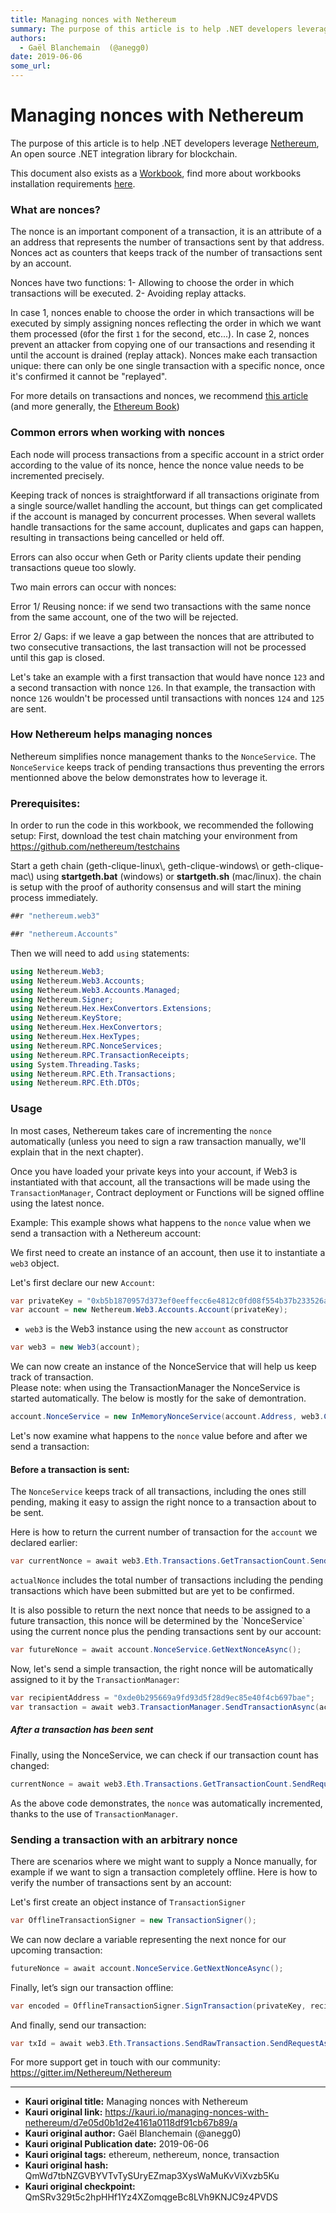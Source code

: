 ```yaml
---
title: Managing nonces with Nethereum
summary: The purpose of this article is to help .NET developers leverage Nethereum, An open source .NET integration library for blockchain. This document also exists as a Workbook, find more about workbooks installation requirements here. What are nonces? The nonce is an important component of a transaction, it is an attribute of a an address that represents the number of transactions sent by that address. Nonces act as counters that keeps track of the number of transactions sent by an account. Nonces ha
authors:
  - Gaël Blanchemain  (@anegg0)
date: 2019-06-06
some_url: 
---
```


# Managing nonces with Nethereum


The purpose of this article is to help .NET developers leverage  [Nethereum](https://nethereum.com/), An open source .NET integration library for blockchain.

This document also exists as a [Workbook](https://github.com/Nethereum/Nethereum.Workbooks/blob/master/docs/nethereum-managing-nonces.workbook), find more about workbooks installation requirements  [here](https://docs.microsoft.com/en-us/xamarin/tools/workbooks/install).

### What are nonces?

The nonce is an important component of a transaction, it is an attribute of a an address that represents the number of transactions sent by that address. Nonces act as counters that keeps track of the number of transactions sent  by an account.

Nonces have two functions:
1- Allowing to choose the order in which transactions will be executed.
2- Avoiding replay attacks.

In case 1, nonces enable to choose the order in which transactions will be executed by simply assigning nonces reflecting the order in which we want them processed (`0`for the first `1` for the second, etc...).
In case 2, nonces prevent an attacker from copying one of our transactions and resending it until the account is drained (replay attack). Nonces make each transaction unique: there can only be one single transaction with a specific nonce, once it's confirmed it cannot be "replayed".

For more details on transactions and nonces, we recommend [this article](https://github.com/ethereumbook/ethereumbook/blob/develop/06transactions.asciidoc#the-transaction-nonce) (and more generally, the [Ethereum Book](https://github.com/ethereumbook/ethereumbook))

### Common errors when working with nonces

Each node will process transactions from a specific account in a strict order according to the value of its nonce, hence the nonce value needs to be incremented precisely.

Keeping track of nonces is straightforward if all transactions originate from a single source/wallet handling the account, but things can get complicated if the account is managed by concurrent processes.
When several wallets handle transactions for the same account, duplicates and gaps can happen, resulting in transactions being cancelled or held off.

Errors can also occur when Geth or Parity clients update their pending transactions queue too slowly.

Two main errors can occur with nonces:

Error 1/ Reusing nonce: if we send two transactions with the same nonce from the same account, one of the two will be rejected.

Error 2/ Gaps: if we leave a gap between the nonces that are attributed to two consecutive transactions, the last transaction will not be processed until this gap is closed.

Let's take an example with a first transaction that would have nonce `123` and a second transaction with nonce `126`. In that example, the transaction with nonce `126` wouldn't be processed until transactions with nonces `124` and `125` are sent.

### How Nethereum helps managing nonces

Nethereum simplifies nonce management thanks to the `NonceService`.
The `NonceService` keeps track of pending transactions thus preventing the errors mentionned above the below demonstrates how to leverage it.

### Prerequisites:

In order to run the code in this workbook, we recommended the following setup:
First, download the test chain matching your environment from <https://github.com/nethereum/testchains>

Start a geth chain (geth-clique-linux\\, geth-clique-windows\\ or geth-clique-mac\\) using **startgeth.bat** (windows) or **startgeth.sh** (mac/linux). the chain is setup with the proof of authority consensus and will start the mining process immediately.

```csharp
##r "nethereum.web3"
```

```csharp
##r "nethereum.Accounts"
```

Then we will need to add `using` statements:

```csharp
using Nethereum.Web3;
using Nethereum.Web3.Accounts;
using Nethereum.Web3.Accounts.Managed;
using Nethereum.Signer;
using Nethereum.Hex.HexConvertors.Extensions;
using Nethereum.KeyStore;
using Nethereum.Hex.HexConvertors;
using Nethereum.Hex.HexTypes;
using Nethereum.RPC.NonceServices;
using Nethereum.RPC.TransactionReceipts;
using System.Threading.Tasks;
using Nethereum.RPC.Eth.Transactions;
using Nethereum.RPC.Eth.DTOs;
```

### Usage

In most cases, Nethereum takes care of incrementing the `nonce` automatically (unless you need to sign a raw transaction manually, we'll explain that in the next chapter).

Once you have loaded your private keys into your account, if Web3 is instantiated with that account, all the transactions will be made using the `TransactionManager`, Contract deployment or Functions will be signed offline using the latest nonce.

Example:
This example shows what happens to the `nonce` value when we send a transaction with a Nethereum account:

We first need to create an instance of an account, then use it to instantiate a `web3` object.

Let's first declare our new `Account`:

```csharp
var privateKey = "0xb5b1870957d373ef0eeffecc6e4812c0fd08f554b37b233526acc331bf1544f7";
var account = new Nethereum.Web3.Accounts.Account(privateKey);
```

* `web3` is the Web3 instance using the new `account` as constructor

```csharp
var web3 = new Web3(account);
```

We can now create an instance of the NonceService that will help us keep track of transaction.\
Please note: when using the TransactionManager the NonceService is started automatically. The below is mostly for the sake of demontration.

```csharp
account.NonceService = new InMemoryNonceService(account.Address, web3.Client);
```

Let's now examine what happens to the `nonce` value before and after we send a transaction:

#### Before a transaction is sent:

The `NonceService` keeps track of all transactions, including the ones still pending, making it easy to assign the right nonce to a transaction about to be sent.

Here is how to return the current number of transaction for the `account` we declared earlier:

```csharp
var currentNonce = await web3.Eth.Transactions.GetTransactionCount.SendRequestAsync(account.Address, BlockParameter.CreatePending());
```

`actualNonce` includes the total number of transactions including the pending transactions which have been submitted but are yet to be confirmed.

It is also possible to return the next nonce that needs to be assigned to a future transaction, this nonce will be determined by the \`NonceService\` using the current nonce plus the pending transactions sent by our account:

```csharp
var futureNonce = await account.NonceService.GetNextNonceAsync();
```

Now, let's send a simple transaction, the right nonce will be automatically assigned to it by the `TransactionManager`:

```csharp
var recipientAddress = "0xde0b295669a9fd93d5f28d9ec85e40f4cb697bae";
var transaction = await web3.TransactionManager.SendTransactionAsync(account.Address, recipientAddress, new HexBigInteger(1));
```

##### After a transaction has been sent

Finally, using the NonceService, we can check if our transaction count has changed:

```csharp
currentNonce = await web3.Eth.Transactions.GetTransactionCount.SendRequestAsync(account.Address, BlockParameter.CreatePending());
```

As the above code demonstrates, the `nonce` was automatically incremented, thanks to the use of `TransactionManager`.

### Sending a transaction with an arbitrary nonce

There are scenarios where we might want to supply a Nonce manually, for example if we want to sign a transaction completely offline. Here is how to verify the number of transactions sent by an account:

Let's first create an object instance of `TransactionSigner`

```csharp
var OfflineTransactionSigner = new TransactionSigner();
```

We can now declare a variable representing the next nonce for our upcoming transaction:

```csharp
futureNonce = await account.NonceService.GetNextNonceAsync();
```

Finally, let’s sign our transaction offline:

```csharp
var encoded = OfflineTransactionSigner.SignTransaction(privateKey, recipientAddress, 10,futureNonce);
```

And finally, send our transaction:

```csharp
var txId = await web3.Eth.Transactions.SendRawTransaction.SendRequestAsync("0x" + encoded);
```


For more support get in touch with our community:  https://gitter.im/Nethereum/Nethereum



---

- **Kauri original title:** Managing nonces with Nethereum
- **Kauri original link:** https://kauri.io/managing-nonces-with-nethereum/d7e05d0b1d2e4161a0118df91cb67b89/a
- **Kauri original author:** Gaël Blanchemain  (@anegg0)
- **Kauri original Publication date:** 2019-06-06
- **Kauri original tags:** ethereum, nethereum, nonce, transaction
- **Kauri original hash:** QmWd7tbNZGVBYVTvTySUryEZmap3XysWaMuKvViXvzb5Ku
- **Kauri original checkpoint:** QmSRv329t5c2hpHHf1Yz4XZomqgeBc8LVh9KNJC9z4PVDS



